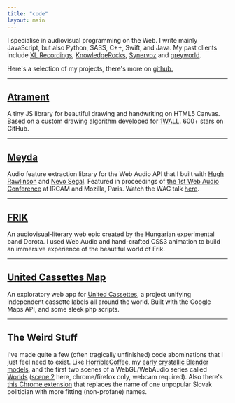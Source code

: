 ```yaml
---
title: "code"
layout: main
---
```


I specialise in audiovisual programming on the Web. I write mainly JavaScript, but also Python, SASS, C++, Swift, and Java. My past clients include [XL Recordings](http://xlrecordings.com/), [KnowledgeRocks](https://knowledgerocks.com/), [Synervoz](https://www.linkedin.com/company/synervoz-communications-inc.) and [greyworld](http://greyworld.org/).

Here's a selection of my projects, there's more on [github.](https://github.com/jakubfiala)

---

## [Atrament](https://github.com/jakubfiala/atrament.js)

A tiny JS library for beautiful drawing and handwriting on HTML5 Canvas. Based on a custom drawing algorithm developed for [1WALL](http://fiala.uk/1wall). 600+ stars on GitHub.

---

## [Meyda](http://hughrawlinson.github.io/meyda)

Audio feature extraction library for the Web Audio API that I built with [Hugh Rawlinson](http://hughrawlinson.me/) and [Nevo Segal](http://nevosegal.co.uk/). Featured in proceedings of [the 1st Web Audio Conference](http://wac.ircam.fr/) at IRCAM and Mozilla, Paris. Watch the WAC talk [here](http://medias.ircam.fr/x8fbaf8).

---

## [FRIK](http://dorotafrik.com)

An audiovisual-literary web epic created by the Hungarian experimental band Dorota. I used Web Audio and hand-crafted CSS3 animation to build an immersive experience of the beautiful world of Frik.

---

## [United Cassettes Map](http://map.unitedcassettes.com)

An exploratory web app for [United Cassettes](http://unitedcassettes.com), a project unifying independent cassette labels all around the world. Built with the Google Maps API, and some sleek php scripts.

---

## The Weird Stuff

I've made quite a few (often tragically unfinished) code abominations that I just feel need to exist.
Like [HorribleCoffee](https://fiala.uk/HorribleCoffee), my [early crystallic Blender models](https://fiala.uk/forms),
and the first two scenes of a WebGL/WebAudio series called [Worlds](https://fiala.uk/worlds/w1) ([scene 2](https://fiala.uk/worlds/w2) here, chrome/firefox only, webcam required).
Also there's [this Chrome extension](https://chrome.google.com/webstore/detail/deprocházkifikátor/fibofalicildmhddbklnedjfciffbfoo) that replaces the name of one unpopular Slovak politician with more fitting (non-profane) names.

